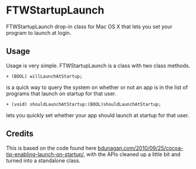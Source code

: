 # FTWStartupLaunch

FTWStartupLaunch drop-in class for Mac OS X that lets you set your program to launch at login.

## Usage

Usage is very simple. FTWStartupLaunch is a class with two class methods. 

	+ (BOOL) willLaunchAtStartup;

is a quick way to query the system on whether or not an app is in the list of programs that launch on startup for that user.

	+ (void) shouldLaunchAtStartup:(BOOL)shouldLaunchAtStartup;

lets you quickly set whether your app should launch at startup for that user.

## Credits 

This is based on the code found here [bdunagan.com/2010/09/25/cocoa-tip-enabling-launch-on-startup/](http://www.bdunagan.com/2010/09/25/cocoa-tip-enabling-launch-on-startup/), with the APIs cleaned up a little bit and turned into a standalone class.